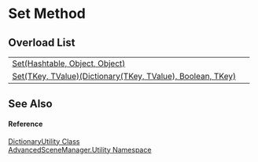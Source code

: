 # Set Method


## Overload List
<table>
<tr>
<td><a href="M_AdvancedSceneManager_Utility_DictionaryUtility_Set.md">Set(Hashtable, Object, Object)</a></td>
<td> </td></tr>
<tr>
<td><a href="M_AdvancedSceneManager_Utility_DictionaryUtility_Set__2.md">Set(TKey, TValue)(Dictionary(TKey, TValue), Boolean, TKey)</a></td>
<td> </td></tr>
</table>

## See Also


#### Reference
<a href="T_AdvancedSceneManager_Utility_DictionaryUtility.md">DictionaryUtility Class</a>  
<a href="N_AdvancedSceneManager_Utility.md">AdvancedSceneManager.Utility Namespace</a>  
